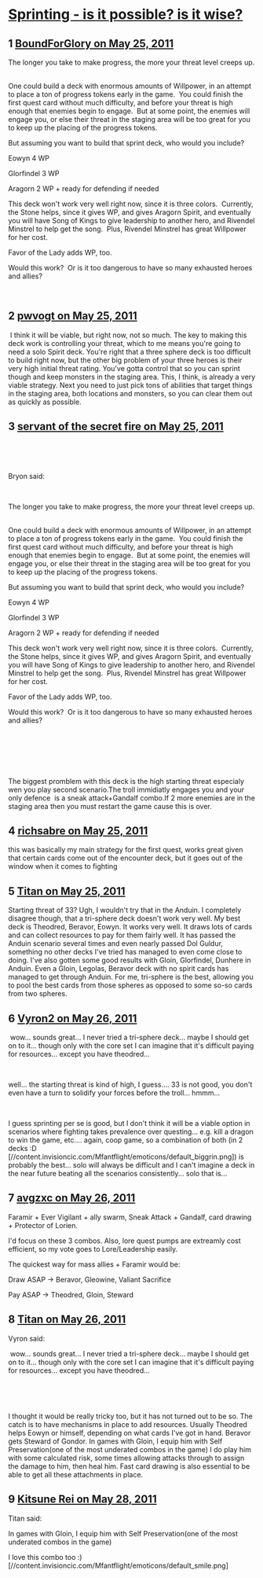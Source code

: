 # [Sprinting - is it possible?  is it wise?](https://community.fantasyflightgames.com/topic/47349-sprinting-is-it-possible-is-it-wise/)

## 1 [BoundForGlory on May 25, 2011](https://community.fantasyflightgames.com/topic/47349-sprinting-is-it-possible-is-it-wise/?do=findComment&comment=474690)

The longer you take to make progress, the more your threat level creeps up.  

One could build a deck with enormous amounts of Willpower, in an attempt to place a ton of progress tokens early in the game.  You could finish the first quest card without much difficulty, and before your threat is high enough that enemies begin to engage.  But at some point, the enemies will engage you, or else their threat in the staging area will be too great for you to keep up the placing of the progress tokens.

But assuming you want to build that sprint deck, who would you include?

Eowyn 4 WP

Glorfindel 3 WP

Aragorn 2 WP + ready for defending if needed

This deck won't work very well right now, since it is three colors.  Currently, the Stone helps, since it gives WP, and gives Aragorn Spirit, and eventually you will have Song of Kings to give leadership to another hero, and Rivendel Minstrel to help get the song.  Plus, Rivendel Minstrel has great Willpower for her cost.

Favor of the Lady adds WP, too.

Would this work?  Or is it too dangerous to have so many exhausted heroes and allies?

 

## 2 [pwvogt on May 25, 2011](https://community.fantasyflightgames.com/topic/47349-sprinting-is-it-possible-is-it-wise/?do=findComment&comment=474698)

 I think it will be viable, but right now, not so much. The key to making this deck work is controlling your threat, which to me means you're going to need a solo Spirit deck. You're right that a three sphere deck is too difficult to build right now, but the other big problem of your three heroes is their very high initial threat rating. You've gotta control that so you can sprint though and keep monsters in the staging area. This, I think, is already a very viable strategy. Next you need to just pick tons of abilities that target things in the staging area, both locations and monsters, so you can clear them out as quickly as possible.

## 3 [servant of the secret fire on May 25, 2011](https://community.fantasyflightgames.com/topic/47349-sprinting-is-it-possible-is-it-wise/?do=findComment&comment=474701)

 

 

Bryon said:

 

The longer you take to make progress, the more your threat level creeps up.  

One could build a deck with enormous amounts of Willpower, in an attempt to place a ton of progress tokens early in the game.  You could finish the first quest card without much difficulty, and before your threat is high enough that enemies begin to engage.  But at some point, the enemies will engage you, or else their threat in the staging area will be too great for you to keep up the placing of the progress tokens.

But assuming you want to build that sprint deck, who would you include?

Eowyn 4 WP

Glorfindel 3 WP

Aragorn 2 WP + ready for defending if needed

This deck won't work very well right now, since it is three colors.  Currently, the Stone helps, since it gives WP, and gives Aragorn Spirit, and eventually you will have Song of Kings to give leadership to another hero, and Rivendel Minstrel to help get the song.  Plus, Rivendel Minstrel has great Willpower for her cost.

Favor of the Lady adds WP, too.

Would this work?  Or is it too dangerous to have so many exhausted heroes and allies?

 

 

 

The biggest promblem with this deck is the high starting threat especialy wen you play second scenario.The troll immidiatly engages you and your only defence  is a sneak attack+Gandalf combo.If 2 more enemies are in the staging area then you must restart the game cause this is over.

## 4 [richsabre on May 25, 2011](https://community.fantasyflightgames.com/topic/47349-sprinting-is-it-possible-is-it-wise/?do=findComment&comment=474708)

this was basically my main strategy for the first quest, works great given that certain cards come out of the encounter deck, but it goes out of the window when it comes to fighting

## 5 [Titan on May 25, 2011](https://community.fantasyflightgames.com/topic/47349-sprinting-is-it-possible-is-it-wise/?do=findComment&comment=474748)

Starting threat of 33? Ugh, I wouldn't try that in the Anduin. I completely disagree though, that a tri-sphere deck doesn't work very well. My best deck is Theodred, Beravor, Eowyn. It works very well. It draws lots of cards and can collect resources to pay for them fairly well. It has passed the Anduin scenario several times and even nearly passed Dol Guldur, something no other decks I've tried has managed to even come close to doing. I've also gotten some good results with Gloin, Glorfindel, Dunhere in Anduin. Even a Gloin, Legolas, Beravor deck with no spirit cards has managed to get through Anduin. For me, tri-sphere is the best, allowing you to pool the best cards from those spheres as opposed to some so-so cards from two spheres.  

## 6 [Vyron2 on May 26, 2011](https://community.fantasyflightgames.com/topic/47349-sprinting-is-it-possible-is-it-wise/?do=findComment&comment=474930)

 wow... sounds great... I never tried a tri-sphere deck... maybe I should get on to it... though only with the core set I can imagine that it's difficult paying for resources... except you have theodred...

 

well... the starting threat is kind of high, I guess.... 33 is not good, you don't even have a turn to solidify your forces before the troll... hmmm...

 

I guess sprinting per se is good, but I don't think it will be a viable option in scenarios where fighting takes prevalence over questing... e.g. kill a dragon to win the game, etc.... again, coop game, so a combination of both (in 2 decks :D [//content.invisioncic.com/Mfantflight/emoticons/default_biggrin.png]) is probably the best... solo will always be difficult and I can't imagine a deck in the near future beating all the scenarios consistently... solo that is...

## 7 [avgzxc on May 26, 2011](https://community.fantasyflightgames.com/topic/47349-sprinting-is-it-possible-is-it-wise/?do=findComment&comment=475045)

Faramir + Ever Vigilant + ally swarm, Sneak Attack + Gandalf, card drawing + Protector of Lorien.

I'd focus on these 3 combos. Also, lore quest pumps are extreamly cost efficient, so my vote goes to Lore/Leadership easily.

The quickest way for mass allies + Faramir would be:

Draw ASAP -> Beravor, Gleowine, Valiant Sacrifice

Pay ASAP -> Theodred, Gloin, Steward

## 8 [Titan on May 26, 2011](https://community.fantasyflightgames.com/topic/47349-sprinting-is-it-possible-is-it-wise/?do=findComment&comment=475204)

Vyron said:

 wow... sounds great... I never tried a tri-sphere deck... maybe I should get on to it... though only with the core set I can imagine that it's difficult paying for resources... except you have theodred...

 




 

I thought it would be really tricky too, but it has not turned out to be so. The catch is to have mechanisms in place to add resources. Usually Theodred helps Eowyn or himself, depending on what cards I've got in hand. Beravor gets Steward of Gondor. In games with Gloin, I equip him with Self Preservation(one of the most underated combos in the game) I do play him with some calculated risk, some times allowing attacks through to assign the damage to him, then heal him. Fast card drawing is also essential to be able to get all these attachments in place.

## 9 [Kitsune Rei on May 28, 2011](https://community.fantasyflightgames.com/topic/47349-sprinting-is-it-possible-is-it-wise/?do=findComment&comment=476213)

Titan said:

In games with Gloin, I equip him with Self Preservation(one of the most underated combos in the game)

I love this combo too :) [//content.invisioncic.com/Mfantflight/emoticons/default_smile.png]

